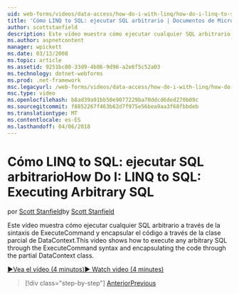 ```yaml
---
uid: web-forms/videos/data-access/how-do-i-with-linq/how-do-i-linq-to-sql-executing-arbitrary-sql
title: 'Cómo LINQ to SQL: ejecutar SQL arbitrario | Documentos de Microsoft'
author: scottstanfield
description: Este vídeo muestra cómo ejecutar cualquier SQL arbitrario a través de la sintaxis de ExecuteCommand y encapsular el código a través de la clase parcial de DataContext.
ms.author: aspnetcontent
manager: wpickett
ms.date: 03/13/2008
ms.topic: article
ms.assetid: 9251bc80-33d9-4b86-9d96-a2e6f5c52a03
ms.technology: dotnet-webforms
ms.prod: .net-framework
msc.legacyurl: /web-forms/videos/data-access/how-do-i-with-linq/how-do-i-linq-to-sql-executing-arbitrary-sql
msc.type: video
ms.openlocfilehash: b8ad39a91bb50e9077229ba70ddcd6ded270b09c
ms.sourcegitcommit: f8852267f463b62d7f975e56bea9aa3f68fbbdeb
ms.translationtype: MT
ms.contentlocale: es-ES
ms.lasthandoff: 04/06/2018
---
```

<a name="how-do-i-linq-to-sql-executing-arbitrary-sql"></a><span data-ttu-id="0883e-103">Cómo LINQ to SQL: ejecutar SQL arbitrario</span><span class="sxs-lookup"><span data-stu-id="0883e-103">How Do I: LINQ to SQL: Executing Arbitrary SQL</span></span>
====================
<span data-ttu-id="0883e-104">por [Scott Stanfield](https://github.com/scottstanfield)</span><span class="sxs-lookup"><span data-stu-id="0883e-104">by [Scott Stanfield](https://github.com/scottstanfield)</span></span>

<span data-ttu-id="0883e-105">Este vídeo muestra cómo ejecutar cualquier SQL arbitrario a través de la sintaxis de ExecuteCommand y encapsular el código a través de la clase parcial de DataContext.</span><span class="sxs-lookup"><span data-stu-id="0883e-105">This video shows how to execute any arbitrary SQL through the ExecuteCommand syntax and encapsulating the code through the partial DataContext class.</span></span>

[<span data-ttu-id="0883e-106">&#9654;Vea el vídeo (4 minutos)</span><span class="sxs-lookup"><span data-stu-id="0883e-106">&#9654; Watch video (4 minutes)</span></span>](https://channel9.msdn.com/Blogs/ASP-NET-Site-Videos/how-do-i-linq-to-sql-executing-arbitrary-sql)

> [!div class="step-by-step"]
> [<span data-ttu-id="0883e-107">Anterior</span><span class="sxs-lookup"><span data-stu-id="0883e-107">Previous</span></span>](how-do-i-linq-to-sql-updating-with-stored-procedures.md)
